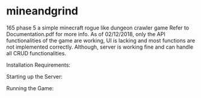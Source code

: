 # mineandgrind
165 phase 5 a simple minecraft rogue like dungeon crawler game
Refer to Documentation.pdf for more info.
As of 02/12/2018, only the API functionalities of the game are working, UI is lacking and most functions are not implemented correctly.
Although, server is working fine and can handle all CRUD functionalities.

Installation Requirements:


Starting up the Server:


Running the Game:



